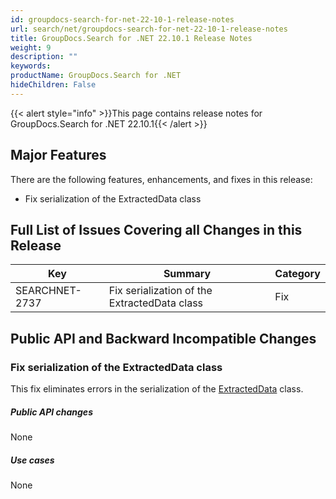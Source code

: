```yaml
---
id: groupdocs-search-for-net-22-10-1-release-notes
url: search/net/groupdocs-search-for-net-22-10-1-release-notes
title: GroupDocs.Search for .NET 22.10.1 Release Notes
weight: 9
description: ""
keywords: 
productName: GroupDocs.Search for .NET
hideChildren: False
---
```


{{< alert style="info" >}}This page contains release notes for GroupDocs.Search for .NET 22.10.1{{< /alert >}}

## Major Features

There are the following features, enhancements, and fixes in this release:

- Fix serialization of the ExtractedData class

## Full List of Issues Covering all Changes in this Release

| Key | Summary | Category |
| --- | --- | --- |
| SEARCHNET-2737 | Fix serialization of the ExtractedData class | Fix |

## Public API and Backward Incompatible Changes

### Fix serialization of the ExtractedData class

This fix eliminates errors in the serialization of the [ExtractedData](https://apireference.groupdocs.com/search/net/groupdocs.search.common/extracteddata) class.

##### Public API changes

None

##### Use cases

None
